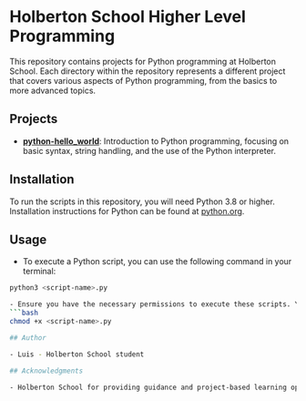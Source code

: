 # Holberton School Higher Level Programming

This repository contains projects for Python programming at Holberton School. Each directory within the repository represents a different project that covers various aspects of Python programming, from the basics to more advanced topics.

## Projects

- **[python-hello_world](./python-hello_world)**: Introduction to Python programming, focusing on basic syntax, string handling, and the use of the Python interpreter.

## Installation

To run the scripts in this repository, you will need Python 3.8 or higher. Installation instructions for Python can be found at [python.org](https://www.python.org).

## Usage

- To execute a Python script, you can use the following command in your terminal:
```bash
python3 <script-name>.py

- Ensure you have the necessary permissions to execute these scripts. You may need to make them executable using the following command:
```bash
chmod +x <script-name>.py

## Author

- Luis - Holberton School student

## Acknowledgments

- Holberton School for providing guidance and project-based learning opportunities in software engineering.

